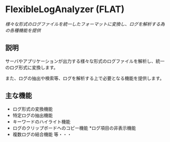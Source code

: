 # FlexibleLogAnalyzer (FLAT)

*様々な形式のログファイルを統一したフォーマットに変換し、ログを解析する為の各種機能を提供*

## 説明
サーバやアプリケーションが出力する様々な形式のログファイルを解析し、統一のログ形式に変換します。

また、ログの抽出や検索等、ログを解析する上で必要となる機能を提供します。

## 主な機能
* ログ形式の変換機能
* 特定ログの抽出機能
* キーワードのハイライト機能
* ログのクリップボードへのコピー機能
*ログ項目の非表示機能
* 複数ログの結合機能
等・・・
